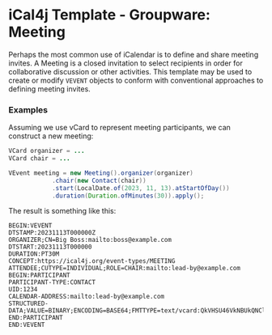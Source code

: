 # iCal4j Template - Groupware: Meeting

Perhaps the most common use of iCalendar is to define and share meeting invites. A Meeting is a closed invitation to
select recipients in order for collaborative discussion or other activities. This template may be used to create
or modify `VEVENT` objects to conform with conventional approaches to defining meeting invites.

### Examples

Assuming we use vCard to represent meeting participants, we can construct a new meeting:

```java
VCard organizer = ...
VCard chair = ...

VEvent meeting = new Meeting().organizer(organizer)
            .chair(new Contact(chair))
            .start(LocalDate.of(2023, 11, 13).atStartOfDay())
            .duration(Duration.ofMinutes(30)).apply();
```

The result is something like this:

    BEGIN:VEVENT
    DTSTAMP:20231113T000000Z
    ORGANIZER;CN=Big Boss:mailto:boss@example.com
    DTSTART:20231113T000000
    DURATION:PT30M
    CONCEPT:https://ical4j.org/event-types/MEETING
    ATTENDEE;CUTYPE=INDIVIDUAL;ROLE=CHAIR:mailto:lead-by@example.com
    BEGIN:PARTICIPANT
    PARTICIPANT-TYPE:CONTACT
    UID:1234
    CALENDAR-ADDRESS:mailto:lead-by@example.com
    STRUCTURED-DATA;VALUE=BINARY;ENCODING=BASE64;FMTTYPE=text/vcard:QkVHSU46VkNBUkQNClVJRDoxMjM0DQpGTjpUZWFtIExlYWQNCkNBTEFEUlVSSTptYWlsdG86bGVhZC1ieUBleGFtcGxlLmNvbQ0KRU5EOlZDQVJEDQo=
    END:PARTICIPANT
    END:VEVENT    
